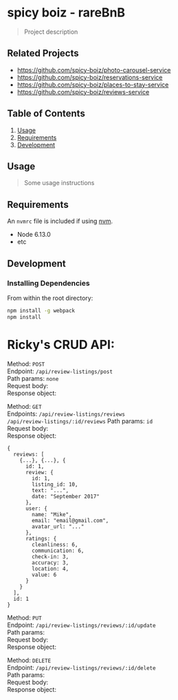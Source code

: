 # spicy boiz - rareBnB

> Project description

## Related Projects

  - https://github.com/spicy-boiz/photo-carousel-service
  - https://github.com/spicy-boiz/reservations-service
  - https://github.com/spicy-boiz/places-to-stay-service
  - https://github.com/spicy-boiz/reviews-service

## Table of Contents

1. [Usage](#Usage)
1. [Requirements](#requirements)
1. [Development](#development)

## Usage

> Some usage instructions

## Requirements

An `nvmrc` file is included if using [nvm](https://github.com/creationix/nvm).

- Node 6.13.0
- etc

## Development

### Installing Dependencies

From within the root directory:

```sh
npm install -g webpack
npm install
```


# Ricky's CRUD API:

Method:
`POST`  
Endpoint:
`/api/review-listings/post`  
Path params:
`none`  
Request body:  
Response object:  

Method:
`GET`  
Endpoints:
`/api/review-listings/reviews`  
`/api/review-listings/:id/reviews`
Path params:
`id`  
Request body:  
Response object:
```
{
  reviews: [
    {...}, {...}, {
      id: 1,
      review: {
        id: 1,
        listing_id: 10,
        text: "...",
        date: "September 2017"
      },
      user: {
        name: "Mike",
        email: "email@gmail.com",
        avatar_url: "..."
      },
      ratings: {
        cleanliness: 6,
        communication: 6,
        check-in: 3,
        accuracy: 3,
        location: 4,
        value: 6
      }
    }
  ],
  id: 1
}
```  

Method:
`PUT`  
Endpoint: 
`/api/review-listings/reviews/:id/update`  
Path params:  
Request body:  
Response object:  

Method:
`DELETE`  
Endpoint: 
`/api/review-listings/reviews/:id/delete`  
Path params:  
Request body:  
Response object:  